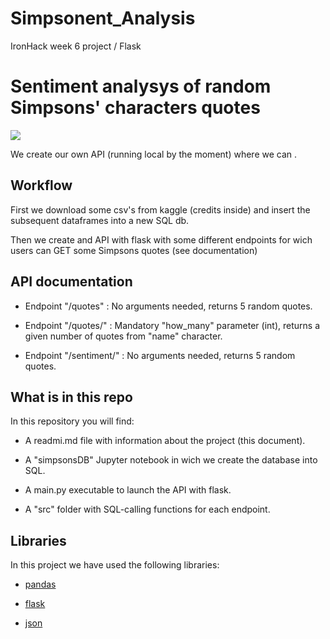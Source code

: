# Simpsonent_Analysis
IronHack week 6 project / Flask

# Sentiment analysys of random Simpsons' characters quotes

![](https://c.tenor.com/MgKo36v28NQAAAAC/bipolar-happy-and-angry.gif)

We create our own API (running local by the moment) where we can .

## Workflow

First we download some csv's from kaggle (credits inside) and insert the subsequent dataframes into a new SQL db.

Then we create and API with flask with some different endpoints for wich users can GET some Simpsons quotes (see documentation)

## API documentation

 - Endpoint "/quotes" : No arguments needed, returns 5 random quotes.
 
 - Endpoint "/quotes/<name>" : Mandatory "how_many" parameter (int), returns a given number of quotes from "name" character.
  
 - Endpoint "/sentiment/<name>" : No arguments needed, returns 5 random quotes.

## What is in this repo

In this repository you will find:

 - A readmi.md file with information about the project (this document).
 
 - A "simpsonsDB" Jupyter notebook in wich we create the database into SQL.
 
 - A main.py executable to launch the API with flask.
 
 - A "src" folder with SQL-calling functions for each endpoint.
 
## Libraries

In this project we have used the following libraries:

 - [pandas](https://pandas.pydata.org/docs/)
 
 - [flask](https://flask.palletsprojects.com/en/2.0.x/)
 
 - [json](https://docs.python.org/3/library/json.html)
